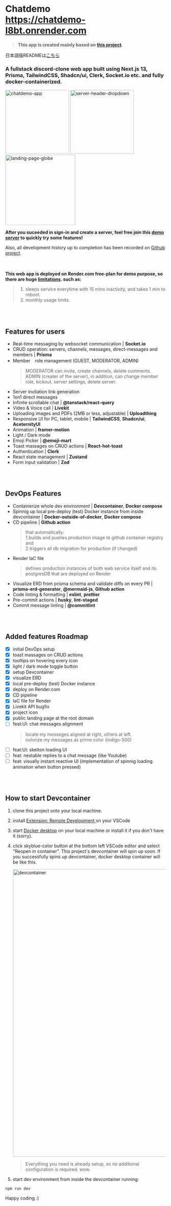 # Chatdemo<br/><https://chatdemo-l8bt.onrender.com>

> **This app is created mainly based on [this project](https://www.codewithantonio.com/projects/team-chat-platform).**

日本語版READMEは[こちら](https://github.com/maakintosh/discord-clone/blob/main/README-ja.md)

### A fullstack discord-clone web app built using Next.js 13, Prisma, TailwindCSS, Shadcn/ui, Clerk, Socket.io etc. and fully docker-containerized.

<img width="200" alt="chatdemo-app" src="https://github.com/maakintosh/discord-clone/assets/102001127/ae92abaa-e28b-469e-bc67-2cc341b6e1de">
<img width="200" alt="server-header-dropdown" src="https://github.com/maakintosh/discord-clone/assets/102001127/98583fc8-00fe-4acb-b994-cc838e5b65e5">
<img width="220" alt="landing-page-globe" src="https://github.com/maakintosh/discord-clone/assets/102001127/e6e6c185-f2ec-4485-b1d8-607be3c259ff">


**After you suceeded in sign-in and create a server, feel free join this [demo server](https://chatdemo-l8bt.onrender.com/invite/8b956d5a-2900-4545-bf12-958693184e5f) to quickly try some features!**

Also, all development history up to completion has been recorded on [Github project](https://github.com/users/maakintosh/projects/6/views/1).

<br/><br/>
**This web app is deployed on Render.com free-plan for demo purpose, so there are huge [limitations](https://docs.render.com/free). such as:**  
> 1. sleeps service everytime with 15 mins inactivity, and takes 1 min to reboot.
> 2. monthly usage limits.

<br/><br/>

## Features for users

- Real-time messaging by websocket communication | **Socket.io**
- CRUD operation: servers, channels, messages, direct-messages and members | **Prisma**
- Member　role management (GUEST, MODERATOR, ADMIN)
  > MODERATOR can invite, create channels, delete comments.  
  > ADMIN (creater of the server), in addition, can change member role, kickout, server settings, delete server.
- Server invitation link generation
- 1on1 direct messages
- Infinite scrollable chat | **@tanstack/react-query**
- Video & Voice call | **Livekit**
- Uploading images and PDFs (2MB or less, adjustable) | **Uploadthing**
- Responsive UI for PC, tablet, mobile | **TailwindCSS**, **Shadcn/ui**, **AceternityUI**
- Animation | **framer-motion**
- Light / Dark mode
- Emoji Picker | **@emoji-mart**
- Toast massages on CRUD actions | **React-hot-toast**
- Authentication | **Clerk**
- React state management | **Zustand**
- Form input validation | **Zod**

<br/><br/>

## DevOps Features

- Containerize whole dev environment | **Devcontainer**, **Docker compose**
- Spinnig up local pre-deploy (test) Docker instance from inside devcontainer | **Docker-outside-of-docker**, **Docker compose**
- CD pipeline | **Github action**
  > that automatically:  
  > 1.builds and pushes production image to github container registry and  
  > 2.triggers all db migration for production (if changed)
- Render IaC file
  > defines production instances of both web service itself and its postgresDB that are deployed on Render
- Visualize ERD from prisma schema and validate diffs on every PR | **prisma-erd-generator**, **@mermaid-js**, **Github action**
- Code linting & formatting | **eslint**, **prettier**
- Pre-commit actions | **husky**, **lint-staged**
- Commit message linting | **@commitlint**

<br/><br/>

## Added features Roadmap

- [x] initial DevOps setup
- [x] toast massages on CRUD actions
- [x] tooltips on hovering every icon
- [x] light / dark mode toggle button
- [x] setup Devcontainer
- [x] visualize ERD
- [x] local pre-deploy (test) Docker instance
- [x] deploy on Render.com
- [x] CD pipeline
- [x] IaC file for Render
- [x] Livekit API bugfix
- [x] project icon
- [x] public landing page at the root domain
- [ ] feat:UI: chat messages alignment
  > locate my messeges aligned at right, others at left.  
  > colorize my messages as prime color (indigo-500)
- [ ] feat:UI: skelton loading UI
- [ ] feat: nestable replies to a chat message (like Youtube)
- [ ] feat: visually instant reactive UI (implementation of spinnig loading animation when button pressed)

<br/><br/>

## How to start Devcontainer

1. clone this project onto your local machine.
2. install [Extension: Remote Development
   ](https://marketplace.visualstudio.com/items?itemName=ms-vscode-remote.vscode-remote-extensionpack) on your VSCode
3. start [Docker desktop](https://www.docker.com/ja-jp/products/docker-desktop/) on your local machine or install it if you don't have it (sorry).
4. click skyblue-color button at the bottom left VSCode editor and select "Reopen in container". This project's devcontainer will spin up soon. If you successfully spins up devcontainer, docker desktop container will be like this.

   <img width="900" alt="devcontainer" src="https://github.com/maakintosh/discord-clone/assets/102001127/15ada155-165e-4534-a0ae-84c13783de8b">

   > Everything you need is already setup, so no additional configuration is required. wow.

6. start dev environment from inside the devcontainer running:

```bash
npm run dev
```

Happy coding :)
